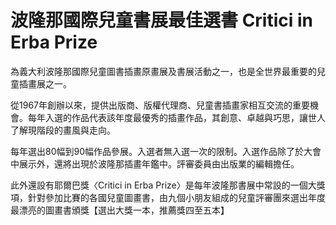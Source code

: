 # 波隆那國際兒童書展最佳選書 Critici in Erba Prize

為義大利波隆那國際兒童圖書插畫原畫展及書展活動之一，也是全世界最重要的兒童插畫展之一。

從1967年創辦以來，提供出版商、版權代理商、兒童書插畫家相互交流的重要機會。每年入選的作品代表該年度最優秀的插畫作品，其創意、卓越與巧思，讓世人了解現階段的畫風與走向。

每年選出80幅到90幅作品參展。入選者無入選一次的限制。入選作品除了於大會中展示外，還將出現於波隆那插畫年鑑中。評審委員由出版業的編輯擔任。

此外還設有耶爾巴獎〈Critici in Erba Prize〉是每年波隆那書展中常設的一個大獎項，針對參加比賽的各國兒童圖畫書，由九個小朋友組成的兒童評審團來選出年度最漂亮的圖畫書頒獎【選出大獎一本，推薦獎四至五本】
